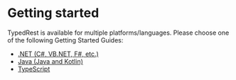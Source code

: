 # Getting started

TypedRest is available for multiple platforms/languages. Please choose one of the following Getting Started Guides:

- [.NET (C#, VB.NET, F#, etc.)](dotnet.md)
- [Java (Java and Kotlin)](java.md)
- [TypeScript](typescript.md)
